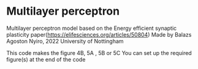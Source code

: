 # Multilayer perceptron

Multilayer perceptron model based on the Energy efficient synaptic plasticity paper(https://elifesciences.org/articles/50804)
Made by Balazs Agoston Nyiro, 2022
University of Nottingham

This code makes the figure 4B, 5A , 5B or 5C
You can set up the required figure(s) at the end of the code
